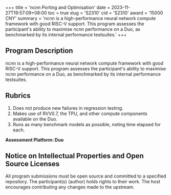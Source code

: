 +++
title = 'ncnn Porting and Optimisation'
date = 2023-11-27T19:57:09+08:00
toc = true
slug = 'S2310'
cid = 'S2310'
award = '15000 CNY'
summary = 'ncnn is a high-performance neural network compute framework with good RISC-V support. This program assesses the participant's ability to maximise ncnn performance on a Duo, as benchmarked by its internal performance testsuites.'
+++

## Program Description

ncnn is a high-performance neural network compute framework with good RISC-V support. This program assesses the participant's ability to maximise ncnn performance on a Duo, as benchmarked by its internal performance testsuites.

## Rubrics

1. Does not produce new failures in regression testing.
2. Makes use of RVV0.7, the TPU, and other compute components available on the Duo.
3. Runs as many benchmark models as possible, noting time elapsed for each.

**Assessment Platform: Duo**

## Notice on Intellectual Properties and Open Source Licenses

All program submissions must be open source and committed to a specified repository. The participant(s) (author) holds rights to their work. The host encourages contributing any changes made to the upstream.
